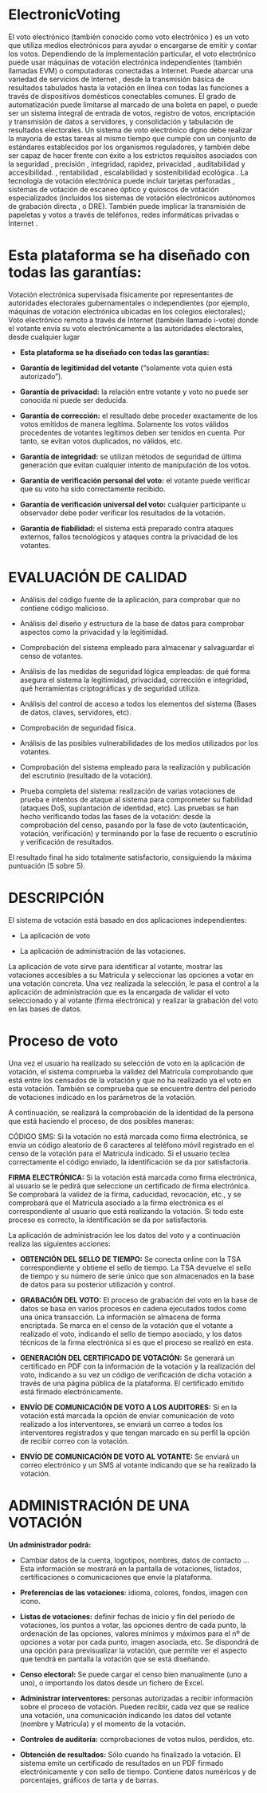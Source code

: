 # ElectronicVoting

 
El voto electrónico (también conocido como voto electrónico ) es un voto que utiliza medios electrónicos para ayudar o encargarse de emitir y contar los votos. Dependiendo de la implementación particular, el voto electrónico puede usar máquinas de votación electrónica independientes (también llamadas EVM) o computadoras conectadas a Internet. Puede abarcar una variedad de servicios de Internet , desde la transmisión básica de resultados tabulados hasta la votación en línea con todas las funciones a través de dispositivos domésticos conectables comunes. El grado de automatización puede limitarse al marcado de una boleta en papel, o puede ser un sistema integral de entrada de votos, registro de votos, encriptación y transmisión de datos a servidores, y consolidación y tabulación de resultados electorales. Un sistema de voto electrónico digno debe realizar la mayoría de estas tareas al mismo tiempo que cumple con un conjunto de estándares establecidos por los organismos reguladores, y también debe ser capaz de hacer frente con éxito a los estrictos requisitos asociados con la seguridad , precisión , integridad, rapidez, privacidad , auditabilidad y accesibilidad. , rentabilidad , escalabilidad y sostenibilidad ecológica . La tecnología de votación electrónica puede incluir tarjetas perforadas , sistemas de votación de escaneo óptico y quioscos de votación especializados (incluidos los sistemas de votación electrónicos autónomos de grabación directa , o DRE). También puede implicar la transmisión de papeletas y votos a través de teléfonos, redes informáticas privadas o Internet .

# Esta plataforma se ha diseñado con todas las garantías:

Votación electrónica supervisada físicamente por representantes de autoridades electorales gubernamentales o independientes (por ejemplo, máquinas de votación electrónica ubicadas en los colegios electorales);
Voto electrónico remoto a través de Internet (también llamado i-vote) donde el votante envía su voto electrónicamente a las autoridades electorales, desde cualquier lugar

- **Esta plataforma se ha diseñado con todas las garantías:**

- **Garantía de legitimidad del votante** (“solamente vota quien está autorizado”).

- **Garantía de privacidad:** la relación entre votante y voto no puede ser conocida ni puede ser deducida.

- **Garantía de corrección:** el resultado debe proceder exactamente de los votos emitidos de manera legítima. Solamente los votos válidos                                 procedentes de votantes legítimos deben ser tenidos en cuenta. Por tanto, se evitan votos duplicados, no                                     válidos, etc.

- **Garantía de integridad:** se utilizan métodos de seguridad de última generación que evitan cualquier intento de manipulación de los votos.

- **Garantía de verificación personal del voto:** el votante puede verificar que su voto ha sido correctamente recibido.

- **Garantía de verificación universal del voto:** cualquier participante u observador debe poder verificar los resultados de la votación.

- **Garantía de fiabilidad:** el sistema está preparado contra ataques externos, fallos tecnológicos y ataques contra la privacidad de los votantes.

# EVALUACIÓN DE CALIDAD 

- Análisis del código fuente de la aplicación, para comprobar que no contiene código malicioso.

- Análisis del diseño y estructura de la base de datos para comprobar aspectos como la privacidad y la legitimidad.

- Comprobación del sistema empleado para almacenar y salvaguardar el censo de votantes.

- Análisis de las medidas de seguridad lógica empleadas: de qué forma asegura el sistema la legitimidad, privacidad, corrección e integridad, qué herramientas criptográficas y de seguridad utiliza.

- Análisis del control de acceso a todos los elementos del sistema (Bases de datos, claves, servidores, etc).

- Comprobación de seguridad física.

- Análisis de las posibles vulnerabilidades de los medios utilizados por los votantes.

- Comprobación del sistema empleado para la realización y publicación del escrutinio (resultado de la votación).

- Prueba completa del sistema: realización de varias votaciones de prueba e intentos de ataque al sistema para comprometer su fiabilidad (ataques DoS, suplantación de identidad, etc). Las pruebas se han hecho verificando todas las fases de la votación: desde la comprobación del censo, pasando por la fase de voto (autenticación, votación, verificación) y terminando por la fase de recuento o escrutinio y verificación de resultados.

El resultado final ha sido totalmente satisfactorio, consiguiendo la máxima puntuación (5 sobre 5).


# DESCRIPCIÓN

El sistema de votación está basado en dos aplicaciones independientes:

- La aplicación de voto

- La aplicación de administración de las votaciones.

La aplicación de voto sirve para identificar al votante, mostrar las votaciones accesibles a su Matricula y seleccionar las opciones a votar en una votación concreta. Una vez realizada la selección, le pasa el control a la aplicación de administración que es la encargada de validar el voto seleccionado y al votante (firma electrónica) y realizar la grabación del voto en las bases de datos.





# Proceso de voto
Una vez el usuario ha realizado su selección de voto en la aplicación de votación, el sistema comprueba la validez del Matricula comprobando que está entre los censados de la votación y que no ha realizado ya el voto en esta votación. También se comprueba que se encuentre dentro del periodo de votaciones indicado en los parámetros de la votación.

A continuación, se realizará la comprobación de la identidad de la persona que está haciendo el proceso, de dos posibles maneras:

CÓDIGO SMS: Si la votación no está marcada como firma electrónica, se envía un código aleatorio de 6 caracteres al teléfono móvil registrado en el censo de la votación para el Matricula indicado. Si el usuario teclea correctamente el código enviado, la identificación se da por satisfactoria.

**FIRMA ELECTRÓNICA:** Si la votación está marcada como firma electrónica, al usuario se le pedirá que seleccione un certificado de firma electrónica. Se comprobará la validez de la firma, caducidad, revocación, etc., y se comprobará que el Matricula asociado a la firma electrónica es el correspondiente al usuario que está realizando la votación. Si todo este proceso es correcto, la identificación se da por satisfactoria.

La aplicación de administración lee los datos del voto y a continuación realiza las siguientes acciones:

- **OBTENCIÓN DEL SELLO DE TIEMPO:** Se conecta online con la TSA correspondiente y obtiene el sello de tiempo. La TSA devuelve el sello de tiempo y su número de serie único que son almacenados en la base de datos para su posterior utilización y control.

- **GRABACIÓN DEL VOTO:** El proceso de grabación del voto en la base de datos se basa en varios procesos en cadena ejecutados todos como una única transacción. La información se almacena de forma encriptada. Se marca en el censo de la votación que el votante a realizado el voto, indicando el sello de tiempo asociado, y los datos técnicos de la firma electrónica si es que el proceso se realizó en esta.

- **GENERACIÓN DEL CERTIFICADO DE VOTACIÓN:** Se generará un certificado en PDF con la información de la votación y la realización del voto, indicando a su vez un código de verificación de dicha votación a través de una página pública de la plataforma. El certificado emitido está firmado electrónicamente.

- **ENVÍO DE COMUNICACIÓN DE VOTO A LOS AUDITORES:** Si en la votación está marcada la opción de enviar comunicación de voto realizado a los interventores, se enviará un correo a todos los interventores registrados y que tengan marcado en su perfil la opción de recibir correo con la votación.

- **ENVÍO DE COMUNICACIÓN DE VOTO AL VOTANTE:** Se enviará un correo electrónico y un SMS al votante indicando que se ha realizado la votación.

# ADMINISTRACIÓN DE UNA VOTACIÓN

**Un administrador podrá:**

- Cambiar datos de la cuenta, logotipos, nombres, datos de contacto … Esta información se mostrará en la pantalla de votaciones, listados, certificaciones o comunicaciones que envíe la plataforma.

- **Preferencias de las votaciones**: idioma, colores, fondos, imagen con icono.

- **Listas de votaciones:** definir fechas de inicio y fin del periodo de votaciones, los puntos a votar, las opciones dentro de cada punto, la ordenación de las opciones, valores mínimos y máximos para el nº de opciones a votar por cada punto, imagen asociada, etc. Se dispondrá de una opción para previsualizar la votación, que permite ver el aspecto que tendrá en pantalla la votación que se está diseñando.

- **Censo electoral:** Se puede cargar el censo bien manualmente (uno a uno), o importando los datos desde un fichero de Excel.

- **Administrar interventores:** personas autorizadas a recibir información sobre el proceso de votación. Pueden recibir, cada vez que se realice una votación, una comunicación indicando los datos del votante (nombre y Matricula) y el momento de la votación.

- **Controles de auditoría:** comprobaciones de votos nulos, perdidos, etc.

- **Obtención de resultados:** Sólo cuando ha finalizado la votación. El sistema emite un certificado de resultados en un PDF firmado electrónicamente y con sello de tiempo. Contiene datos numéricos y de porcentajes, gráficos de tarta y de barras.
